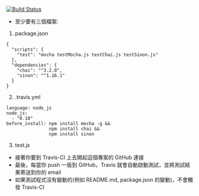 [![Build Status](https://travis-ci.org/fbukevin/testTravis.svg?branch=master)](https://travis-ci.org/fbukevin/testTravis)



* 至少要有三個檔案:

1. package.json

  ```
  {
    "scripts": {
      "test": "mocha testMocha.js testChai.js testSinon.js"
    },
    "dependencies": {
      "chai": "^3.2.0",
      "sinon": "^1.16.1"
    }
  }
  ```
2. .travis.yml

  ```
  language: node_js
  node_js:
    - "0.10"
  before_install: npm install mocha -g &&
                  npm install chai &&
                  npm install sinon
  ```
3. test.js


* 接著你要到 Travis-CI 上去開起這個專案的 GitHub 連接
* 最後，每當你 push 一版到 GitHub，Travis 就會自動啟動測試，並將測試結果寄送到你的 email
* 如果測試程式沒有變動的(例如 README.md, package.json 的變動)，不會觸發 Travis-CI
